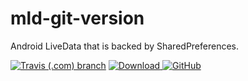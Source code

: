 # mld-git-version

Android LiveData that is backed by SharedPreferences.


[![Travis (.com) branch](https://img.shields.io/travis/com/moonlitdoor/mld-shared-preference-live-data/master.svg?style=for-the-badge)](https://travis-ci.com/moonlitdoor/mld-shared-preference-live-data)
[ ![Download](https://api.bintray.com/packages/moonlitdoor/maven/com.moonlitdoor.shared-preference-live-data/images/download.svg?style=for-the-badge) ](https://bintray.com/moonlitdoor/maven/com.moonlitdoor.shared-preference-live-data/_latestVersion)
[![GitHub](https://img.shields.io/github/license/mashape/apistatus.svg?style=for-the-badge)](https://opensource.org/licenses/MIT)